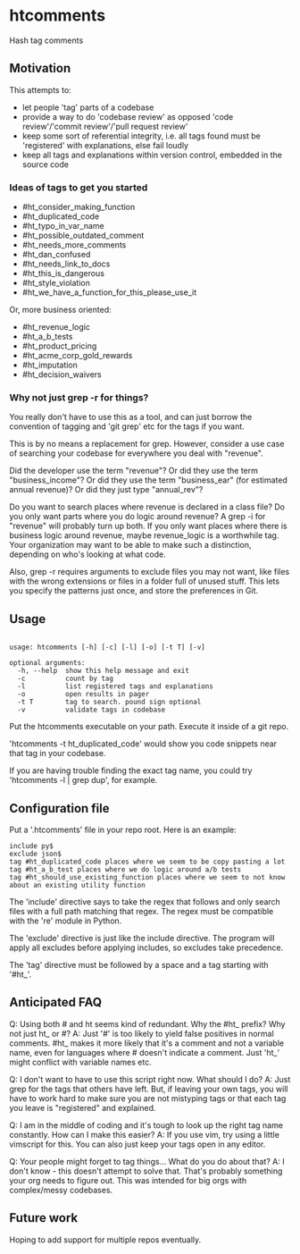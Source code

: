 # htcomments
Hash tag comments


## Motivation

This attempts to:
 - let people 'tag' parts of a codebase
 - provide a way to do 'codebase review' as opposed 'code review'/'commit review'/'pull request review'
 - keep some sort of referential integrity, i.e. all tags found must be 'registered' with explanations, 
else fail loudly
 - keep all tags and explanations within version control, embedded in the source code


### Ideas of tags to get you started

 - #ht_consider_making_function
 - #ht_duplicated_code
 - #ht_typo_in_var_name
 - #ht_possible_outdated_comment
 - #ht_needs_more_comments
 - #ht_dan_confused
 - #ht_needs_link_to_docs
 - #ht_this_is_dangerous
 - #ht_style_violation
 - #ht_we_have_a_function_for_this_please_use_it

Or, more business oriented:

 - #ht_revenue_logic
 - #ht_a_b_tests
 - #ht_product_pricing
 - #ht_acme_corp_gold_rewards
 - #ht_imputation
 - #ht_decision_waivers

### Why not just grep -r for things?

You really don't have to use this as a tool, and can just borrow the convention
of tagging and 'git grep' etc for the tags if you want.

This is by no means a replacement for grep.  However, consider a use case of
searching your codebase for everywhere you deal with "revenue".

Did the developer use the term "revenue"?  Or did they use the term "business_income"?  Or did they 
use the term "business_ear" (for estimated annual revenue)?  Or did they just type "annual_rev"?  

Do you want to search places where revenue is declared in a class file?  Do you only want parts 
where you do logic around revenue?  A grep -i for "revenue" will probably turn up both.  If you 
only want places where there is business logic around revenue, maybe revenue_logic is a worthwhile 
tag. Your organization may want to be able to make such a distinction, depending on who's looking 
at what code.

Also, grep -r requires arguments to exclude files you may not want, like files with the wrong extensions 
or files in a folder full of unused stuff. This lets you specify the patterns just once, and store the preferences 
in Git.


## Usage

```

usage: htcomments [-h] [-c] [-l] [-o] [-t T] [-v]

optional arguments:
  -h, --help  show this help message and exit
  -c          count by tag
  -l          list registered tags and explanations
  -o          open results in pager
  -t T        tag to search. pound sign optional
  -v          validate tags in codebase
```

Put the htcomments executable on your path.  Execute it inside of a git repo.

'htcomments -t ht_duplicated_code' would show you code snippets near that tag in your 
codebase.

If you are having trouble finding the exact tag name, you could try 'htcomments -l | grep dup', 
for example.


## Configuration file

Put a '.htcomments' file in your repo root.  Here is an example:

```
include py$
exclude json$
tag #ht_duplicated_code places where we seem to be copy pasting a lot
tag #ht_a_b_test places where we do logic around a/b tests
tag #ht_should_use_existing_function places where we seem to not know about an existing utility function
```

The 'include' directive says to take the regex that follows and only search files with a full path matching 
that regex.  The regex must be compatible with the 're' module in Python.

The 'exclude' directive is just like the include directive. The program will apply all excludes 
before applying includes, so excludes take precedence.

The 'tag' directive must be followed by a space and a tag starting with '#ht_'.


## Anticipated FAQ

Q: Using both # and ht seems kind of redundant.  Why the #ht_ prefix?  Why not just ht_ or #?
A: Just '#' is too likely to  yield false positives in normal comments.  #ht_ makes it more likely that it's a comment and not a variable name, even for languages where # doesn't indicate a comment. Just 'ht_' might conflict with variable names etc.

Q: I don't want to have to use this script right now.  What should I do?
A: Just grep for the tags that others have left.  But, if leaving your own tags, you will have to work hard to make sure you are not mistyping tags or that each tag you leave is "registered" and explained.

Q: I am in the middle of coding and it's tough to look up the right tag name constantly.  How can I make this easier?
A: If you use vim, try using a little vimscript for this.  You can also just keep your tags open in any editor.

Q: Your people might forget to tag things... What do you do about that?
A: I don't know - this doesn't attempt to solve that.  That's probably something your org needs to 
figure out.  This was intended for big orgs with complex/messy codebases.

## Future work
Hoping to add support for multiple repos eventually.
